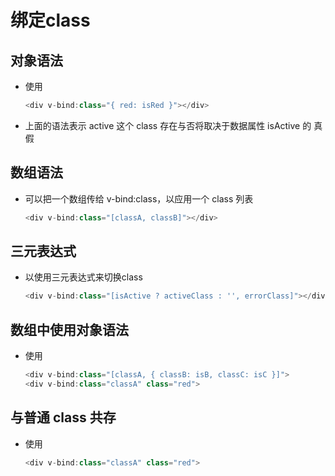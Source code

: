 # 绑定class

## 对象语法

+ 使用

  ```js
  <div v-bind:class="{ red: isRed }"></div>
  ```

+ 上面的语法表示 active 这个 class 存在与否将取决于数据属性 isActive 的 真假

## 数组语法

+ 可以把一个数组传给 v-bind:class，以应用一个 class 列表

  ```js
  <div v-bind:class="[classA, classB]"></div>
  ```

## 三元表达式

+ 以使用三元表达式来切换class

  ```js
  <div v-bind:class="[isActive ? activeClass : '', errorClass]"></div>
  ```

## 数组中使用对象语法

+ 使用

  ```js
  <div v-bind:class="[classA, { classB: isB, classC: isC }]">
  <div v-bind:class="classA" class="red">
  ```

## 与普通 class 共存

+ 使用

  ```js
  <div v-bind:class="classA" class="red">
  ```

